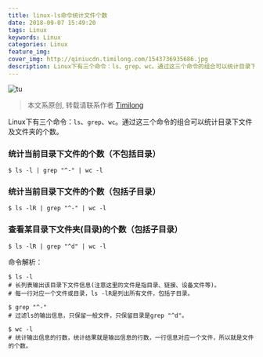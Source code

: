 ```yaml
---
title: linux-ls命令统计文件个数
date: 2018-09-07 15:49:20
tags: Linux
keywords: Linux
categories: Linux
feature_img:
cover_img: http://qiniucdn.timilong.com/1543736935686.jpg
description: Linux下有三个命令：ls、grep、wc。通过这三个命令的组合可以统计目录下文件及文件夹的个数。
---
```


![tu](http://qiniucdn.timilong.com/1543736935686.jpg)

> 本文系原创, 转载请联系作者 [Timilong](http://blog.timilong.com/about)

Linux下有三个命令：<code>ls</code>、<code>grep</code>、<code>wc</code>。通过这三个命令的组合可以统计目录下文件及文件夹的个数。

### 统计当前目录下文件的个数（不包括目录）
```shell
$ ls -l | grep "^-" | wc -l
```

### 统计当前目录下文件的个数（包括子目录）
```shell
$ ls -lR | grep "^-" | wc -l
```

### 查看某目录下文件夹(目录)的个数（包括子目录）
```shell
$ ls -lR | grep "^d" | wc -l
```

命令解析：
```shell
$ ls -l
# 长列表输出该目录下文件信息(注意这里的文件是指目录、链接、设备文件等)。
# 每一行对应一个文件或目录，ls -lR是列出所有文件，包括子目录。

$ grep "^-"
# 过滤ls的输出信息，只保留一般文件，只保留目录是grep "^d"。

$ wc -l
# 统计输出信息的行数，统计结果就是输出信息的行数，一行信息对应一个文件，所以就是文件的个数。
```
